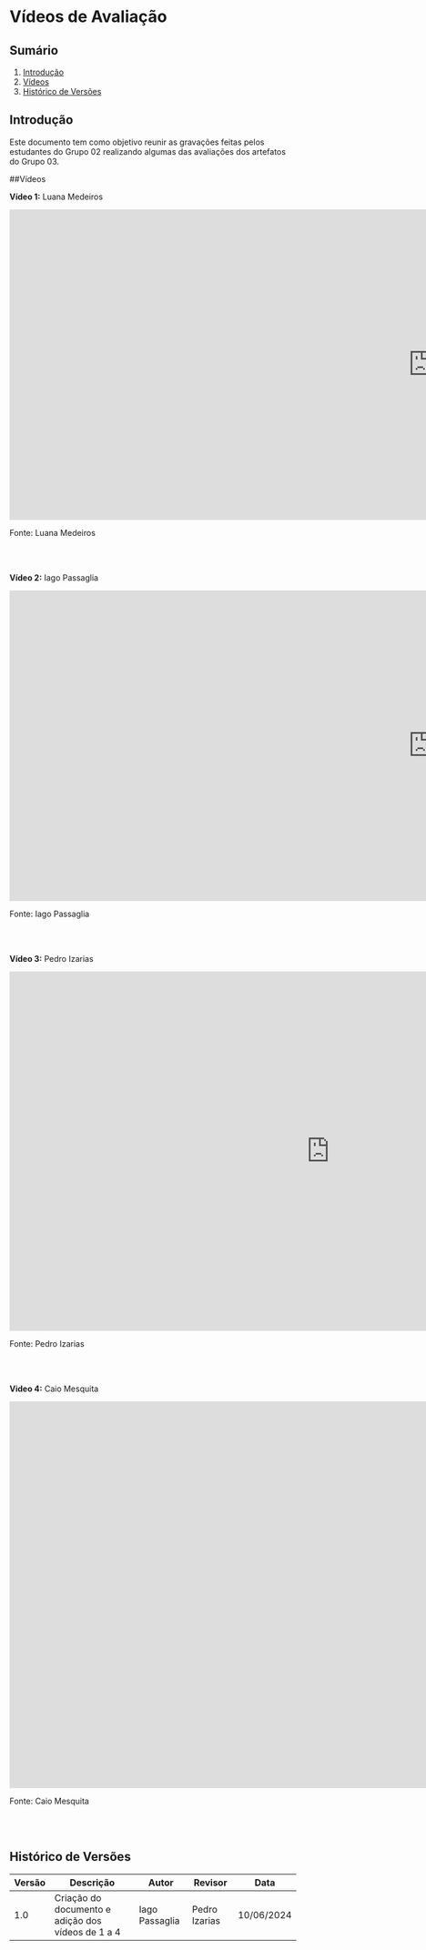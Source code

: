 # Vídeos de Avaliação

## Sumário
1. [Introdução](#introdução)
2. [Vídeos](#vídeos)
3. [Histórico de Versões](#histórico-de-versões)

## Introdução

Este documento tem como objetivo reunir as gravações feitas pelos estudantes do Grupo 02 realizando algumas das avaliações dos artefatos do Grupo 03.

##Vídeos

**Vídeo 1:** Luana Medeiros

<iframe width="1481" height="546" src="https://www.youtube.com/embed/HW_1wGDvjBk" title="Avaliação Cenários - Requisitos de Software" frameborder="0" allow="accelerometer; autoplay; clipboard-write; encrypted-media; gyroscope; picture-in-picture; web-share" referrerpolicy="strict-origin-when-cross-origin" allowfullscreen></iframe>

Fonte: Luana Medeiros

<br>
<br>

**Vídeo 2:** Iago Passaglia

<iframe width="1481" height="546" src="https://www.youtube.com/embed/6DbyW3RKIIw" title="Avaliacao RichPicture - Grupo 03" frameborder="0" allow="accelerometer; autoplay; clipboard-write; encrypted-media; gyroscope; picture-in-picture; web-share" referrerpolicy="strict-origin-when-cross-origin" allowfullscreen></iframe>

Fonte: Iago Passaglia

<br>
<br>


**Vídeo 3:** Pedro Izarias

<iframe width="1124" height="632" src="https://www.youtube.com/embed/-bAstjTN_nE" title="Verificação - RichPicture CTD Grupo 3 - Pedro Izarias Grupo 2" frameborder="0" allow="accelerometer; autoplay; clipboard-write; encrypted-media; gyroscope; picture-in-picture; web-share" referrerpolicy="strict-origin-when-cross-origin" allowfullscreen></iframe>

Fonte: Pedro Izarias

<br>
<br>


**Video 4:** Caio Mesquita

<iframe width="1608" height="680" src="https://www.youtube.com/embed/cQ0SZiJylOc" title="Processo verificação brainstorm Grupo 3 Requisitos de Software 2024/1" frameborder="0" allow="accelerometer; autoplay; clipboard-write; encrypted-media; gyroscope; picture-in-picture; web-share" referrerpolicy="strict-origin-when-cross-origin" allowfullscreen></iframe>

Fonte: Caio Mesquita

<br>
<br>




## Histórico de Versões

| Versão | Descrição                     | Autor           | Revisor | Data       |
|--------|-------------------------------|-----------------|------------|---------|
| 1.0    | Criação do documento e adição dos vídeos de 1 a 4 | Iago Passaglia  | Pedro Izarias | 10/06/2024 |
